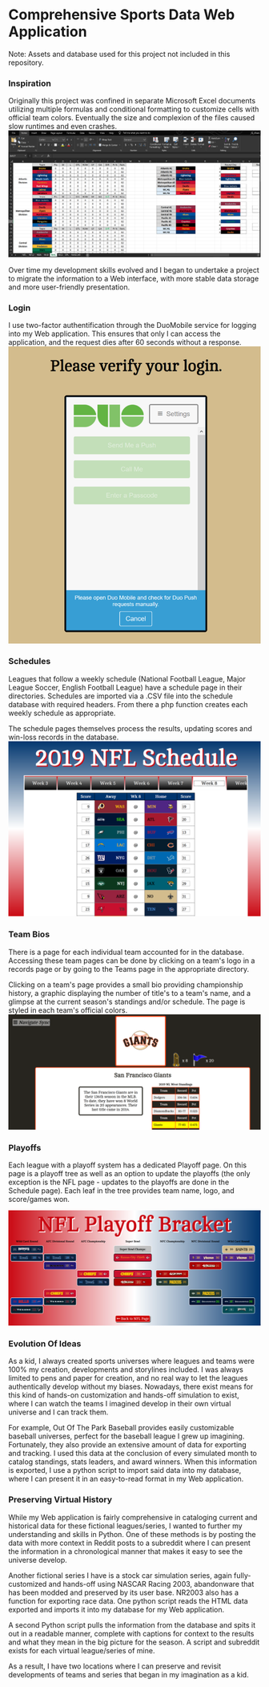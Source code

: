 # Comprehensive Sports Data Web Application

Note: Assets and database used for this project not included in this repository.

### Inspiration
Originally this project was confined in separate Microsoft Excel documents utilizing multiple formulas and conditional formatting to customize cells with official team colors. Eventually the size and complexion of the files caused slow runtimes and even crashes.
![Original](Screenshots/Excel.PNG)

Over time my development skills evolved and I began to undertake a project to migrate the information to a Web interface, with more stable data storage and more user-friendly presentation.

### Login
I use two-factor authentification through the DuoMobile service for logging into my Web application. This ensures that only I can access the application, and the request dies after 60 seconds without a response.
![Verify](Screenshots/twofactor.PNG)

### Schedules
Leagues that follow a weekly schedule (National Football League, Major League Soccer, English Football League) have a schedule page in their directories. Schedules are imported via a .CSV file into the schedule database with required headers. From there a php function creates each weekly schedule as appropriate.

The schedule pages themselves process the results, updating scores and win-loss records in the database.
![Schedule](Screenshots/nflsched.PNG)

### Team Bios
There is a page for each individual team accounted for in the database. Accessing these team pages can be done by clicking on a team's logo in a records page or by going to the Teams page in the appropriate directory.

Clicking on a team's page provides a small bio providing championship history, a graphic displaying the number of title's to a team's name, and a glimpse at the current season's standings and/or schedule. The page is styled in each team's official colors.
![Team](Screenshots/teampage.PNG)

### Playoffs
Each league with a playoff system has a dedicated Playoff page. On this page is a playoff tree as well as an option to update the playoffs (the only exception is the NFL page - updates to the playoffs are done in the Schedule page). Each leaf in the tree provides team name, logo, and score/games won.

![Playoffs](Screenshots/Bracket.PNG)

### Evolution Of Ideas

As a kid, I always created sports universes where leagues and teams were 100% my creation, developments and storylines included. I was always limited to pens and paper for creation, and no real way to let the leagues authentically develop without my biases. Nowadays, there exist means for this kind of hands-on customization and hands-off simulation to exist, where I can watch the teams I imagined develop in their own virtual universe and I can track them.

For example, Out Of The Park Baseball provides easily customizable baseball universes, perfect for the baseball league I grew up imagining. Fortunately, they also provide an extensive amount of data for exporting and tracking. I used this data at the conclusion of every simulated month to catalog standings, stats leaders, and award winners. When this information is exported, I use a python script to import said data into my database, where I can present it in an easy-to-read format in my Web application.

### Preserving Virtual History

While my Web application is fairly comprehensive in cataloging current and historical data for these fictional leagues/series, I wanted to further my understanding and skills in Python. One of these methods is by posting the data with more context in Reddit posts to a subreddit where I can present the information in a chronological manner that makes it easy to see the universe develop.

Another fictional series I have is a stock car simulation series, again fully-customized and hands-off using NASCAR Racing 2003, abandonware that has been modded and preserved by its user base. NR2003 also has a function for exporting race data. One python script reads the HTML data exported and imports it into my database for my Web application.

A second Python script pulls the information from the database and spits it out in a readable manner, complete with captions for context to the results and what they mean in the big picture for the season. A script and subreddit exists for each virtual league/series of mine. 

As a result, I have two locations where I can preserve and revisit developments of teams and series that began in my imagination as a kid.